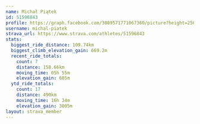 ```yaml
---
name: Michał Piątek
id: 51596843
profile: https://graph.facebook.com/3089571771067360/picture?height=256&width=256
username: michal-piatek
strava_url: https://www.strava.com/athletes/51596843
stats:
  biggest_ride_distance: 109.74km
  biggest_climb_elevation_gain: 669.2m
  recent_ride_totals:
    count: 7
    distance: 158.66km
    moving_time: 05h 55m
    elevation_gain: 605m
  ytd_ride_totals:
    count: 17
    distance: 490km
    moving_time: 16h 34m
    elevation_gain: 3005m
layout: strava_member
--- 
```

